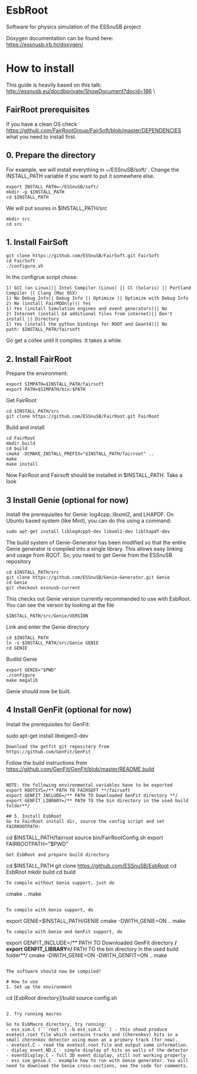 # EsbRoot
Software for physics simulation of the ESSnuSB project

Doxygen documentation can be found here: \
https://essnusb.irb.hr/doxygen/

# How to install
This guide is heavily based on this talk: \
http://essnusb.eu/docdbprivate/ShowDocument?docid=186 \

## FairRoot prerequisites

If you have a clean OS check
https://github.com/FairRootGroup/FairSoft/blob/master/DEPENDENCIES
what you need to install first.

## 0. Prepare the directory
For example, we will install everything in ~/ESSnuSB/soft/ . Change the INSTALL_PATH variable if you want to put it somewhere else.
```
export INSTALL_PATH=~/ESSnuSB/soft/
mkdir -p $INSTALL_PATH
cd $INSTALL_PATH
```
We will put soures in $INSTALL_PATH/src
```
mkdir src
cd src
```
## 1. Install FairSoft
``` 
git clone https://github.com/ESSnuSB/FairSoft.git FairSoft
cd FairSoft
./configure.sh
```
In the configrue script chose:
```
1) GCC (on Linux)|| Intel Compiler (Linux) || CC (Solaris) || Portland Compiler || Clang (Mac OSX)
1) No Debug Info|| Debug Info || Optimize || Optimize with Debug Info
2) No (install FairMQOnly)|| Yes
1) Yes (install Simulation engines and event generators)|| No
2) Internet (install G4 additional files from internet)|| Don't install || Directory
1) Yes (install the python bindings for ROOT and Geant4)|| No
path: $INSTALL_PATH/fairsoft
```
Go get a cofee until it compiles. It takes a while.

## 2. Install FairRoot
Prepare the environment:
```
export SIMPATH=$INSTALL_PATH/fairsoft
export PATH=$SIMPATH/bin:$PATH
```
Get FairRoot
```
cd $INSTALL_PATH/src
git clone https://github.com/ESSnuSB/FairRoot.git FairRoot
```
Build and install
```
cd FairRoot
mkdir build
cd build
cmake -DCMAKE_INSTALL_PREFIX="$INSTALL_PATH/fairroot" ..
make
make install
```
Now FairRoot and Fairsoft should be installed in $INSTALL_PATH. Take a look

## 3 Install Genie (optional for now)
Install the prerequisites for Genie: log4cpp, libxml2, and LHAPDF. On Ubuntu based system (like Mint), you can do this using a command:
```
sudo apt-get install liblog4cpp5-dev libxml2-dev liblhapdf-dev
```

The build system of Genie-Generator has been modified so that the entire Genie generator is compiled into a single library. This allows easy linking and usage from ROOT. So, you need to get Genie from the ESSnuSB repository
```
cd $INSTALL_PATH/src
git clone https://github.com/ESSnuSB/Genie-Generator.git Genie
cd Genie
git checkout essnusb-current
```
This checks out Genie version currently recommended to use with EsbRoot. You can see the verson by looking at the file
```
$INSTALL_PATH/src/Genie/VERSION
```

Link and enter the Genie directory 
```
cd $INSTALL_PATH
ln -s $INSTALL_PATH/src/Genie GENIE
cd GENIE
```

Budild Genie
```
export GENIE="$PWD"
./configure
make megalib
```
Genie should now be built.

## 4 Install GenFit (optional for now)

Install the prerequisites for GenFit:

sudo apt-get install libeigen3-dev
```
Download the getfit git repository from 
https://github.com/GenFit/GenFit
```
Follow the build instructions from 
https://github.com/GenFit/GenFit/blob/master/README.build
```

NOTE: the following environmental variables have to be exported
export ROOTSYS=/** PATH TO FAIRSOFT **/fairsoft
export GENFIT_INCLUDE=/** PATH TO Downloaded GenFit directory **/
export GENFIT_LIBRARY=/** PATH TO the bin directory in the used build folder**/

## 5. Install EsbRoot
Go to FairRoot install dir, source the config script and set FAIRROOTPATH:
```
cd $INSTALL_PATH/fairroot
source bin/FairRootConfig.sh
export FAIRROOTPATH="$PWD"
```
Get EsbRoot and prepare build directory
```
cd $INSTALL_PATH
git clone https://github.com/ESSnuSB/EsbRoot
cd EsbRoot
mkdir build
cd build
```
To compile without Genie support, just do
```
cmake ..
make
```

To compile with Genie support, do
```
export GENIE=$INSTALL_PATH/GENIE
cmake -DWITH_GENIE=ON ..
make
```
To compile with Genie and GenFit support, do
```
export GENFIT_INCLUDE=/** PATH TO Downloaded GenFit directory **/
export GENFIT_LIBRARY=/** PATH TO the bin directory in the used build folder**/
cmake -DWITH_GENIE=ON -DWITH_GENFIT=ON ..
make
```

The software should now be compiled!

# How to use
1. Set up the environment
```
cd [EsbRoot directory]/build
source config.sh
```

2. Try running macros

Go to EsbMacro directory, try running:
- ess_sim.C (```root -l -b ess_sim.C```) - this shoud produce evetest.root file which contains tracks and (Cherenkov) hits in a small cherenkov detector using muon as a primary track (for now).
- evetest.C - read the evetest.root file and output some information.
- diplay_event_ND.C - simple display of hits on walls of the detector
- eventDisplay.C - full 3D event display, still not working properly
- ess_sim_genie.C - example how to run with Genie generator. You will need to download the Genie cross-sections, see the code for comments.
